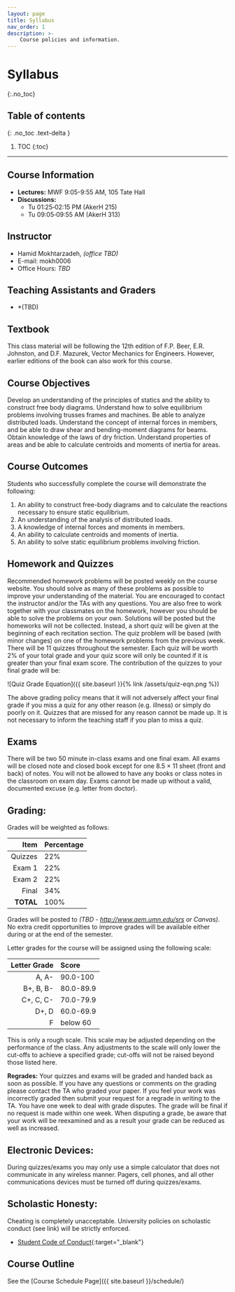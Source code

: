 ```yaml
---
layout: page
title: Syllabus
nav_order: 1
description: >-
    Course policies and information.
---
```


# Syllabus
{:.no_toc}

## Table of contents
{: .no_toc .text-delta }

1. TOC
{:toc}

---
## Course Information 
- **Lectures:** MWF 9:05-9:55 AM, 105 Tate Hall
- **Discussions:** 
  - Tu 01:25‑02:15 PM (AkerH 215)
  - Tu 09:05‑09:55 AM (AkerH 313)

## Instructor

- Hamid Mokhtarzadeh, *(office TBD)*
- E-mail: mokh0006
- Office Hours: *TBD*

## Teaching Assistants and Graders
- *(TBD)

## Textbook
This class material will be following the 12th edition of F.P. Beer, E.R. Johnston, and D.F. Mazurek, Vector Mechanics for Engineers.  However, earlier editions of the book can also work for this course.

## Course Objectives
Develop an understanding of the principles of statics and the ability to construct free body diagrams. Understand how to solve equilibrium problems involving trusses frames and machines. Be able to analyze distributed loads. Understand the concept of internal forces in members, and be able to draw shear and bending-moment diagrams for beams. Obtain knowledge of the laws of dry friction. Understand properties of areas and be able to calculate centroids and moments of inertia for areas.

## Course Outcomes
Students who successfully complete the course will demonstrate the following:
1. An ability to construct free-body diagrams and to calculate the reactions necessary to ensure static equilibrium.
2. An understanding of the analysis of distributed loads.
3. A knowledge of internal forces and moments in members.
4. An ability to calculate centroids and moments of inertia.
5. An ability to solve static equilibrium problems involving friction.

## Homework and Quizzes
Recommended homework problems will be posted weekly on the course website. You should solve as many of these problems as possible to improve your understanding of the material. You are encouraged to contact the instructor and/or the TAs with any questions. You are also free to work together with your classmates on the homework, however you should be able to solve the problems on your own. Solutions will be posted but the homeworks will not be collected. Instead, a short quiz will be given at the beginning of each recitation section. The quiz problem will be based (with minor changes) on one of the homework problems from the previous week. There will be 11 quizzes throughout the semester. Each quiz will be worth 2% of your total grade and your quiz score will only be counted if it is greater than your final exam score. The contribution of the quizzes to your final grade will be:

![Quiz Grade Equation]({{ site.baseurl }}{% link /assets/quiz-eqn.png %})

The above grading policy means that it will not adversely affect your final grade if you miss a quiz for any other reason (e.g. illness) or simply do poorly on it. Quizzes that are missed for any reason cannot be made up. It is not necessary to inform the teaching staff if you plan to miss a quiz.

## Exams
There will be two 50 minute in-class exams and one final exam. All exams will be closed note and closed book except for one 8.5 × 11 sheet (front and back) of notes. You will not be allowed to have any books or class notes in the classroom on exam day. Exams cannot be made up without a valid, documented excuse (e.g. letter from doctor).

## Grading:
Grades will be weighted as follows: 

| Item    | Percentage |
|--------:|:----|
| Quizzes | 22% |
| Exam 1  | 22% |
| Exam 2  | 22% |
| Final   | 34% |
| **TOTAL** | 100% |

Grades will be posted to *(TBD - http://www.aem.umn.edu/srs or Canvas)*. No extra credit opportunities to improve grades will be available either during or at the end of the semester.


Letter grades for the course will be assigned using the following scale:

| Letter Grade | Score     |
|-------------:|:----------|
| A, A-        | 90.0-100  |
| B+, B, B-    | 80.0-89.9 |
| C+, C, C-    | 70.0-79.9 |
| D+, D        | 60.0-69.9 |
| F            | below 60  |

This is only a rough scale. This scale may be adjusted depending on the performance of the class. Any adjustments
to the scale will only lower the cut-offs to achieve a specified grade; cut-offs will not be raised beyond those listed
here.

**Regrades:** Your quizzes and exams will be graded and handed back as soon as possible. If you have any questions or comments
on the grading please contact the TA who graded your paper. If you feel your work was incorrectly graded then
submit your request for a regrade in writing to the TA. You have one week to deal with grade disputes. The
grade will be final if no request is made within one week. When disputing a grade, be aware that your work
will be reexamined and as a result your grade can be reduced as well as increased.

## Electronic Devices:
During quizzes/exams you may only use a simple calculator that does not communicate in any wireless manner.
Pagers, cell phones, and all other communications devices must be turned off during quizzes/exams.

## Scholastic Honesty:
Cheating is completely unacceptable. University policies on scholastic conduct (see link) will be strictly enforced.
- [Student Code of Conduct](https://regents.umn.edu/sites/regents.umn.edu/files/policies/Student_Conduct_Code.pdf){:target="_blank"}

## Course Outline
See the [Course Schedule Page]({{ site.baseurl }}/schedule/)
